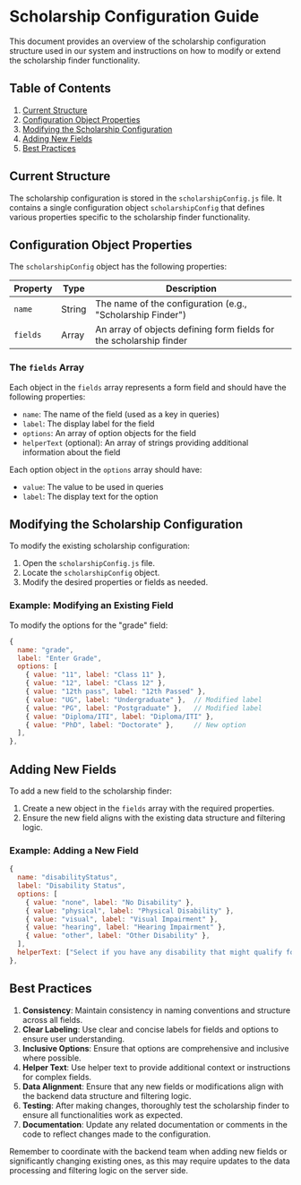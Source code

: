 # Scholarship Configuration Guide

This document provides an overview of the scholarship configuration structure used in our system and instructions on how to modify or extend the scholarship finder functionality.

## Table of Contents
1. [Current Structure](#current-structure)
2. [Configuration Object Properties](#configuration-object-properties)
3. [Modifying the Scholarship Configuration](#modifying-the-scholarship-configuration)
4. [Adding New Fields](#adding-new-fields)
5. [Best Practices](#best-practices)

## Current Structure

The scholarship configuration is stored in the `scholarshipConfig.js` file. It contains a single configuration object `scholarshipConfig` that defines various properties specific to the scholarship finder functionality.

## Configuration Object Properties

The `scholarshipConfig` object has the following properties:

| Property | Type | Description |
|----------|------|-------------|
| `name` | String | The name of the configuration (e.g., "Scholarship Finder") |
| `fields` | Array | An array of objects defining form fields for the scholarship finder |

### The `fields` Array

Each object in the `fields` array represents a form field and should have the following properties:

- `name`: The name of the field (used as a key in queries)
- `label`: The display label for the field
- `options`: An array of option objects for the field
- `helperText` (optional): An array of strings providing additional information about the field

Each option object in the `options` array should have:
- `value`: The value to be used in queries
- `label`: The display text for the option

## Modifying the Scholarship Configuration

To modify the existing scholarship configuration:

1. Open the `scholarshipConfig.js` file.
2. Locate the `scholarshipConfig` object.
3. Modify the desired properties or fields as needed.

### Example: Modifying an Existing Field

To modify the options for the "grade" field:

```javascript
{
  name: "grade",
  label: "Enter Grade",
  options: [
    { value: "11", label: "Class 11" },
    { value: "12", label: "Class 12" },
    { value: "12th pass", label: "12th Passed" },
    { value: "UG", label: "Undergraduate" },  // Modified label
    { value: "PG", label: "Postgraduate" },   // Modified label
    { value: "Diploma/ITI", label: "Diploma/ITI" },
    { value: "PhD", label: "Doctorate" },     // New option
  ],
},
```

## Adding New Fields

To add a new field to the scholarship finder:

1. Create a new object in the `fields` array with the required properties.
2. Ensure the new field aligns with the existing data structure and filtering logic.

### Example: Adding a New Field

```javascript
{
  name: "disabilityStatus",
  label: "Disability Status",
  options: [
    { value: "none", label: "No Disability" },
    { value: "physical", label: "Physical Disability" },
    { value: "visual", label: "Visual Impairment" },
    { value: "hearing", label: "Hearing Impairment" },
    { value: "other", label: "Other Disability" },
  ],
  helperText: ["Select if you have any disability that might qualify for specific scholarships"],
},
```

## Best Practices

1. **Consistency**: Maintain consistency in naming conventions and structure across all fields.
2. **Clear Labeling**: Use clear and concise labels for fields and options to ensure user understanding.
3. **Inclusive Options**: Ensure that options are comprehensive and inclusive where possible.
4. **Helper Text**: Use helper text to provide additional context or instructions for complex fields.
5. **Data Alignment**: Ensure that any new fields or modifications align with the backend data structure and filtering logic.
6. **Testing**: After making changes, thoroughly test the scholarship finder to ensure all functionalities work as expected.
7. **Documentation**: Update any related documentation or comments in the code to reflect changes made to the configuration.

Remember to coordinate with the backend team when adding new fields or significantly changing existing ones, as this may require updates to the data processing and filtering logic on the server side.
